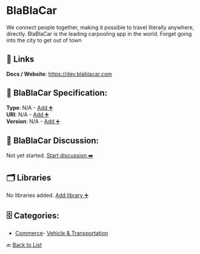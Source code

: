 # BlaBlaCar

We connect people together, making it possible to travel literally anywhere, directly. BlaBlaCar is the leading carpooling app in the world. Forget going into the city to get out of town

##  🔗 Links
**Docs / Website**: https://dev.blablacar.com

## 🧬 BlaBlaCar Specification:
**Type**: N/A - [Add ➕](https://github.com/apis-list/apis-list/edit/main/apis.yaml#L1902)  
**URI**: N/A - [Add ➕](https://github.com/apis-list/apis-list/edit/main/apis.yaml#L1902)  
**Version**: N/A - [Add ➕](https://github.com/apis-list/apis-list/edit/main/apis.yaml#L1902)

## 💬 BlaBlaCar Discussion:
Not yet started. [Start discussion ➡️](https://github.com/apis-list/apis-list/discussions/new)

## 🗂️ Libraries

No libraries added. [Add library ➕](https://github.com/apis-list/apis-list/edit/main/apis.yaml#L1902)    


## 🗄️ Categories:
- [Commerce](https://github.com/apis-list/apis-list#commerce-)- [Vehicle & Transportation](https://github.com/apis-list/apis-list#vehicle--transportation-)

🔙  [Back to List](https://github.com/apis-list/apis-list)
